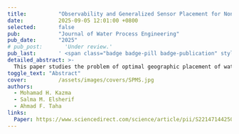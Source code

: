 ```yaml
---
title:          "Observability and Generalized Sensor Placement for Nonlinear Quality Models in Drinking Water Networks"
date:           2025-09-05 12:01:00 +0800
selected:       false
pub:            "Journal of Water Process Engineering"
pub_date:       "2025"
# pub_post:       'Under review.'
pub_last:       ' <span class="badge badge-pill badge-publication" style="background-color: #3498db; color: white;">Journal</span>'
detailed_abstract: >-
  This paper studies the problem of optimal geographic placement of water quality (WQ) sensors in drinking water distribution networks (WDNs), with a specific focus on chlorine transport, decay, and reaction models. Such models are traditionally used as suitable proxies for WQ. The literature on this topic is indeed inveterate, but has a key limitation: it utilizes simplified single-species decay and reaction models that do not capture WQ transients for nonlinear, multi-species interactions. This results in sensor placements that do not account for nonlinear WQ dynamics. Furthermore, and as WQ simulations are parameterized by hydraulic profiles and demand patterns, the placement of sensors are often hydraulics-dependent. This study produces a simple algorithm that addresses the two aforementioned limitations. The presented algorithm is grounded in nonlinear dynamic system sciences and observability theory, and yields sensor placements that are robust to hydraulic changes. Thorough case studies on benchmark water networks are provided. The key findings provide practical recommendations for WDN operators.
toggle_text: "Abstract"
cover:          /assets/images/covers/SPMS.jpg
authors:
  - Mohamad H. Kazma
  - Salma M. Elsherif
  - Ahmad F. Taha
links:
  Paper: https://www.sciencedirect.com/science/article/pii/S2214714425014114
---
```

